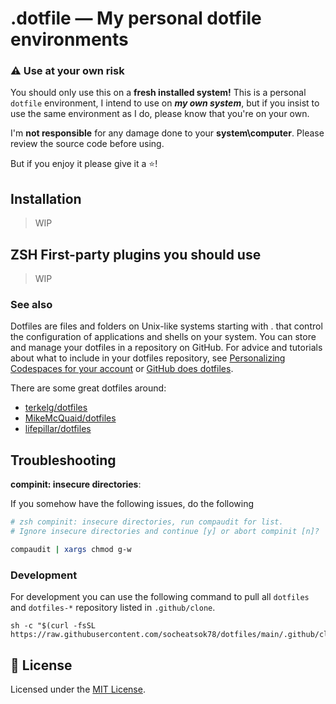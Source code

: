 # .dotfile — My personal dotfile environments

### :warning: Use at your own risk
You should only use this on a **fresh installed system!**
This is a personal `dotfile` environment, I intend to use on ***my own system***, but if you insist to use the same environment as I do, please know that you're on your own.

I'm **not responsible** for any damage done to your **system\computer**. Please review the source code before using.

But if you enjoy it please give it a :star:!

## Installation
> WIP

## ZSH First-party plugins you should use
> WIP

### See also
Dotfiles are files and folders on Unix-like systems starting with . that control the configuration of applications and shells on your system. You can store and manage your dotfiles in a repository on GitHub. For advice and tutorials about what to include in your dotfiles repository, see [Personalizing Codespaces for your account][personalizing-codespaces-for-your-account] or [GitHub does dotfiles][github-dotfiles].

There are some great dotfiles around:
- [terkelg/dotfiles](https://github.com/terkelg/dotfiles)
- [MikeMcQuaid/dotfiles](https://github.com/MikeMcQuaid/dotfiles)
- [lifepillar/dotfiles](https://github.com/lifepillar/dotfiles)

## Troubleshooting

**compinit: insecure directories**:

If you somehow have the following issues, do the following

```sh
# zsh compinit: insecure directories, run compaudit for list.
# Ignore insecure directories and continue [y] or abort compinit [n]?

compaudit | xargs chmod g-w
```

### Development

For development you can use the following command to pull all `dotfiles` and `dotfiles-*` repository listed in `.github/clone`.

```
sh -c "$(curl -fsSL https://raw.githubusercontent.com/socheatsok78/dotfiles/main/.github/clone)"
```

## :memo: License
Licensed under the [MIT License](LICENSE).

[personalizing-codespaces-for-your-account]: https://docs.github.com/en/free-pro-team@latest/github/developing-online-with-codespaces/personalizing-codespaces-for-your-account
[github-dotfiles]: https://dotfiles.github.io/
